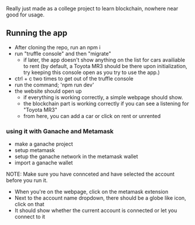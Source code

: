 Really just made as a college project to learn blockchain, nowhere near good for usage. 

## Running the app
- After cloning the repo, run an npm i
- run "truffle console" and then "migrate"
    - if later, the app doesn't show anything on the list for cars availiable to rent (by default, a Toyota MR3 should be there upon initialization, try keeping this console open as you try to use the app.)
- ctrl + c two times to get out of the truffle console
- run the command; 'npm run dev'
- the website should open up
    - if everything is working correctly, a simple webpage should show. 
    - the blockchain part is working correctly if you can see a listening for "Toyota MR3"
    - from here, you can add a car or click on rent or unrented

### using it with Ganache and Metamask
- make a ganache project
- setup metamask
- setup the ganache network in the metamask wallet
- import a ganache wallet

NOTE: Make sure you have connceted and have selected the account before you run it. 
- When you're on the webpage, click on the metamask extension
- Next to the account name dropdown, there should be a globe like icon, click on that
- It should show whether the current account is connected or let you connect to it 